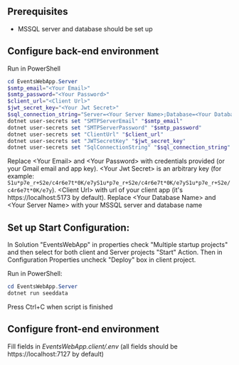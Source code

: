## Prerequisites
* MSSQL server and database should be set up

## Configure back-end environment

Run in PowerShell
```powershell
cd EventsWebApp.Server
$smtp_email="<Your Email>"
$smtp_password="<Your Password>"
$client_url="<Client Url>"
$jwt_secret_key="<Your Jwt Secret>"
$sql_connection_string="Server=<Your Server Name>;Database=<Your Database Name>;Trusted_Connection=True;TrustServerCertificate=True"
dotnet user-secrets set "SMTPServerEmail" "$smtp_email"
dotnet user-secrets set "SMTPServerPassword" "$smtp_password" 
dotnet user-secrets set "ClientUrl" "$client_url"
dotnet user-secrets set "JWTSecretKey" "$jwt_secret_key"
dotnet user-secrets set "SqlConnectionString" "$sql_connection_string"
```
Replace \<Your Email> and \<Your Password> with credentials provided (or your Gmail email and app key). \<Your Jwt Secret> is an arbitrary key (for example: `S1u*p7e_r+S2e/c4r6e7t*0K/e7yS1u*p7e_r+S2e/c4r6e7t*0K/e7yS1u*p7e_r+S2e/c4r6e7t*0K/e7y`). \<Client Url> with url of your client app (it's https://localhost:5173 by default). Replace \<Your Database Name> and \<Your Server Name> with your MSSQL server and database name

## Set up Start Configuration:
In Solution "EventsWebApp" in properties check "Multiple startup projects" and then select for both client and Server projects "Start" Action. Then in Configuration Properties uncheck "Deploy" box in client project.

Run in PowerShell:
```powershell
cd EventsWebApp.Server
dotnet run seeddata
```
Press Ctrl+C when script is finished

## Configure front-end environment
Fill fields in _EventsWebApp.client/.env_ (all fields should be https://localhost:7127 by default)
